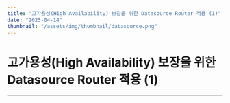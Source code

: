 ```yaml
---
title: "고가용성(High Availability) 보장을 위한 Datasource Router 적용 (1)"
date: "2025-04-14"
thumbnail: "/assets/img/thumbnail/datasource.png"
---
```


# 고가용성(High Availability) 보장을 위한 Datasource Router 적용 (1)
---